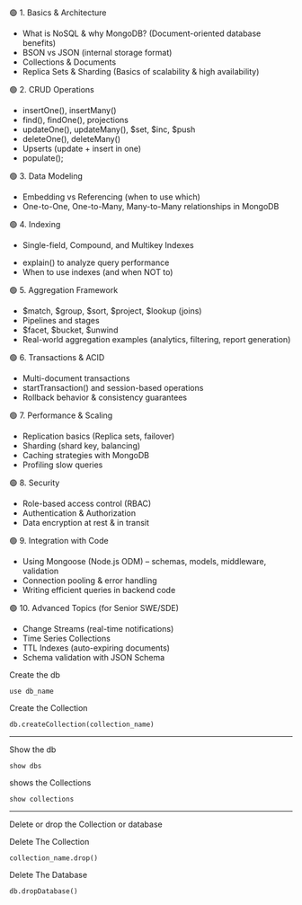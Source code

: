 🟢 1. Basics & Architecture
* What is NoSQL & why MongoDB? (Document-oriented database benefits)
* BSON vs JSON (internal storage format)
* Collections & Documents
* Replica Sets & Sharding (Basics of scalability & high availability)

🟢 2. CRUD Operations
* insertOne(), insertMany()
* find(), findOne(), projections
* updateOne(), updateMany(), $set, $inc, $push
* deleteOne(), deleteMany()
* Upserts (update + insert in one)
* populate();

🟢 3. Data Modeling
* Embedding vs Referencing (when to use which)
* One-to-One, One-to-Many, Many-to-Many relationships in MongoDB
<!-- * Schema design patterns (Bucket Pattern, Outlier Pattern, Extended Reference Pattern) Pending  -->

🟢 4. Indexing
* Single-field, Compound, and Multikey Indexes
<!-- * Text Indexes, Partial Indexes, Sparse Indexes (Pending) -->
* explain() to analyze query performance
* When to use indexes (and when NOT to)


🟢 5. Aggregation Framework
* $match, $group, $sort, $project, $lookup (joins)
* Pipelines and stages
* $facet, $bucket, $unwind
* Real-world aggregation examples (analytics, filtering, report generation)

🟢 6. Transactions & ACID
* Multi-document transactions
* startTransaction() and session-based operations
* Rollback behavior & consistency guarantees

🟢 7. Performance & Scaling
* Replication basics (Replica sets, failover)
* Sharding (shard key, balancing)
* Caching strategies with MongoDB
* Profiling slow queries

🟢 8. Security
* Role-based access control (RBAC)
* Authentication & Authorization
* Data encryption at rest & in transit

🟢 9. Integration with Code
* Using Mongoose (Node.js ODM) – schemas, models, middleware, validation
* Connection pooling & error handling
* Writing efficient queries in backend code

🟢 10. Advanced Topics (for Senior SWE/SDE)
* Change Streams (real-time notifications)
* Time Series Collections
* TTL Indexes (auto-expiring documents)
* Schema validation with JSON Schema


Create the db 
```
use db_name
```

Create the Collection 
```
db.createCollection(collection_name)
```
---


Show the db 
```
show dbs
```

shows the Collections 
```
show collections
```
---
Delete or drop the Collection or database

Delete The Collection
```
collection_name.drop()
```

Delete The Database
```
db.dropDatabase()
```
